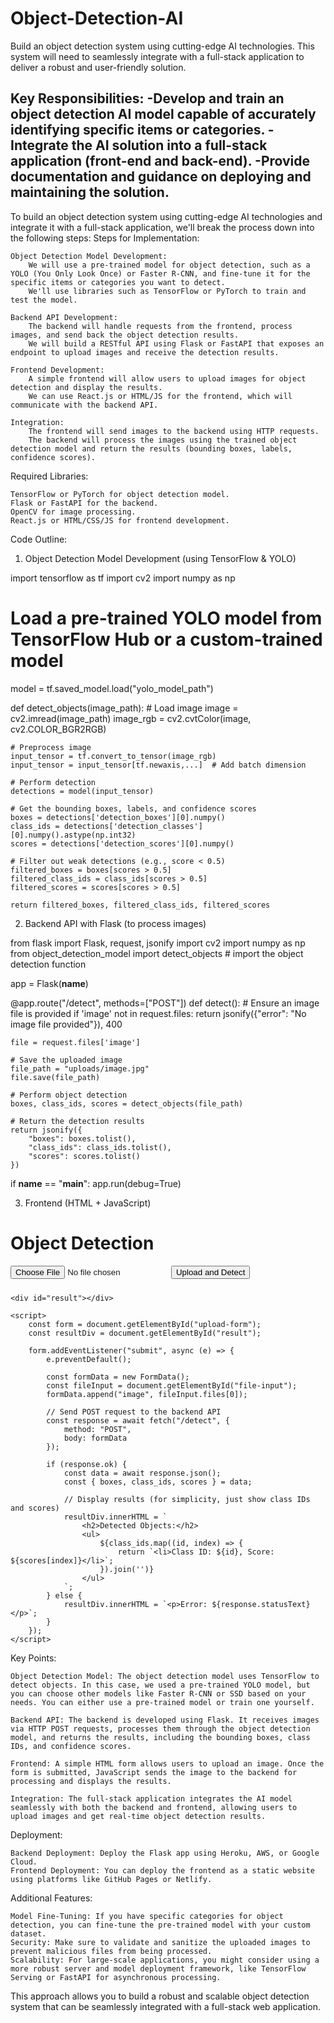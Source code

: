 # Object-Detection-AI
Build an object detection system using cutting-edge AI technologies. This system will need to seamlessly integrate with a full-stack application to deliver a robust and user-friendly solution.

Key Responsibilities:
-Develop and train an object detection AI model capable of accurately identifying specific items or categories.
-Integrate the AI solution into a full-stack application (front-end and back-end).
-Provide documentation and guidance on deploying and maintaining the solution.
-------------------

To build an object detection system using cutting-edge AI technologies and integrate it with a full-stack application, we'll break the process down into the following steps:
Steps for Implementation:

    Object Detection Model Development:
        We will use a pre-trained model for object detection, such as a YOLO (You Only Look Once) or Faster R-CNN, and fine-tune it for the specific items or categories you want to detect.
        We'll use libraries such as TensorFlow or PyTorch to train and test the model.

    Backend API Development:
        The backend will handle requests from the frontend, process images, and send back the object detection results.
        We will build a RESTful API using Flask or FastAPI that exposes an endpoint to upload images and receive the detection results.

    Frontend Development:
        A simple frontend will allow users to upload images for object detection and display the results.
        We can use React.js or HTML/JS for the frontend, which will communicate with the backend API.

    Integration:
        The frontend will send images to the backend using HTTP requests.
        The backend will process the images using the trained object detection model and return the results (bounding boxes, labels, confidence scores).

Required Libraries:

    TensorFlow or PyTorch for object detection model.
    Flask or FastAPI for the backend.
    OpenCV for image processing.
    React.js or HTML/CSS/JS for frontend development.

Code Outline:
1. Object Detection Model Development (using TensorFlow & YOLO)

import tensorflow as tf
import cv2
import numpy as np

# Load a pre-trained YOLO model from TensorFlow Hub or a custom-trained model
model = tf.saved_model.load("yolo_model_path")

def detect_objects(image_path):
    # Load image
    image = cv2.imread(image_path)
    image_rgb = cv2.cvtColor(image, cv2.COLOR_BGR2RGB)

    # Preprocess image
    input_tensor = tf.convert_to_tensor(image_rgb)
    input_tensor = input_tensor[tf.newaxis,...]  # Add batch dimension

    # Perform detection
    detections = model(input_tensor)
    
    # Get the bounding boxes, labels, and confidence scores
    boxes = detections['detection_boxes'][0].numpy()
    class_ids = detections['detection_classes'][0].numpy().astype(np.int32)
    scores = detections['detection_scores'][0].numpy()

    # Filter out weak detections (e.g., score < 0.5)
    filtered_boxes = boxes[scores > 0.5]
    filtered_class_ids = class_ids[scores > 0.5]
    filtered_scores = scores[scores > 0.5]

    return filtered_boxes, filtered_class_ids, filtered_scores

2. Backend API with Flask (to process images)

from flask import Flask, request, jsonify
import cv2
import numpy as np
from object_detection_model import detect_objects  # import the object detection function

app = Flask(__name__)

@app.route("/detect", methods=["POST"])
def detect():
    # Ensure an image file is provided
    if 'image' not in request.files:
        return jsonify({"error": "No image file provided"}), 400
    
    file = request.files['image']
    
    # Save the uploaded image
    file_path = "uploads/image.jpg"
    file.save(file_path)
    
    # Perform object detection
    boxes, class_ids, scores = detect_objects(file_path)
    
    # Return the detection results
    return jsonify({
        "boxes": boxes.tolist(),
        "class_ids": class_ids.tolist(),
        "scores": scores.tolist()
    })

if __name__ == "__main__":
    app.run(debug=True)

3. Frontend (HTML + JavaScript)

<!DOCTYPE html>
<html lang="en">
<head>
    <meta charset="UTF-8">
    <meta name="viewport" content="width=device-width, initial-scale=1.0">
    <title>Object Detection</title>
    <style>
        input[type="file"] {
            margin-bottom: 10px;
        }
    </style>
</head>
<body>
    <h1>Object Detection</h1>
    <form id="upload-form">
        <input type="file" id="file-input" name="image" accept="image/*" required>
        <button type="submit">Upload and Detect</button>
    </form>

    <div id="result"></div>

    <script>
        const form = document.getElementById("upload-form");
        const resultDiv = document.getElementById("result");

        form.addEventListener("submit", async (e) => {
            e.preventDefault();
            
            const formData = new FormData();
            const fileInput = document.getElementById("file-input");
            formData.append("image", fileInput.files[0]);

            // Send POST request to the backend API
            const response = await fetch("/detect", {
                method: "POST",
                body: formData
            });
            
            if (response.ok) {
                const data = await response.json();
                const { boxes, class_ids, scores } = data;

                // Display results (for simplicity, just show class IDs and scores)
                resultDiv.innerHTML = `
                    <h2>Detected Objects:</h2>
                    <ul>
                        ${class_ids.map((id, index) => {
                            return `<li>Class ID: ${id}, Score: ${scores[index]}</li>`;
                        }).join('')}
                    </ul>
                `;
            } else {
                resultDiv.innerHTML = `<p>Error: ${response.statusText}</p>`;
            }
        });
    </script>
</body>
</html>

Key Points:

    Object Detection Model: The object detection model uses TensorFlow to detect objects. In this case, we used a pre-trained YOLO model, but you can choose other models like Faster R-CNN or SSD based on your needs. You can either use a pre-trained model or train one yourself.

    Backend API: The backend is developed using Flask. It receives images via HTTP POST requests, processes them through the object detection model, and returns the results, including the bounding boxes, class IDs, and confidence scores.

    Frontend: A simple HTML form allows users to upload an image. Once the form is submitted, JavaScript sends the image to the backend for processing and displays the results.

    Integration: The full-stack application integrates the AI model seamlessly with both the backend and frontend, allowing users to upload images and get real-time object detection results.

Deployment:

    Backend Deployment: Deploy the Flask app using Heroku, AWS, or Google Cloud.
    Frontend Deployment: You can deploy the frontend as a static website using platforms like GitHub Pages or Netlify.

Additional Features:

    Model Fine-Tuning: If you have specific categories for object detection, you can fine-tune the pre-trained model with your custom dataset.
    Security: Make sure to validate and sanitize the uploaded images to prevent malicious files from being processed.
    Scalability: For large-scale applications, you might consider using a more robust server and model deployment framework, like TensorFlow Serving or FastAPI for asynchronous processing.

This approach allows you to build a robust and scalable object detection system that can be seamlessly integrated with a full-stack web application.
